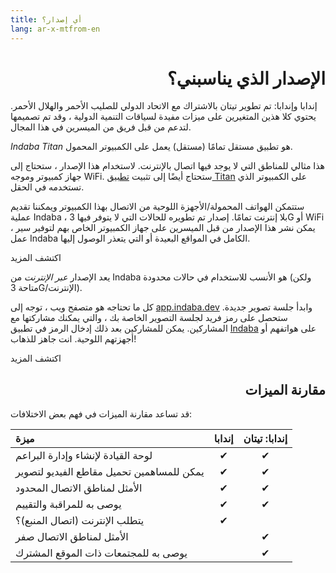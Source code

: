 ```yaml
---
title: أي إصدار؟
lang: ar-x-mtfrom-en
---
```

<ReadTime/> 

<h1 style=";text-align:right;direction:rtl"> الإصدار الذي يناسبني؟ </h1> 

<Leader> 

 إندابا وإندابا: تم تطوير تيتان بالاشتراك مع الاتحاد الدولي للصليب الأحمر والهلال الأحمر. يحتوي كلا هذين المتغيرين على ميزات مفيدة لسياقات التنمية الدولية ، وقد تم تصميمها لتدعم من قبل فريق من الميسرين في هذا المجال.  

</Leader> 

<el-tabs> 


<el-tab-pane label="Indaba Titan"> 

 <em>Indaba Titan</em> هو تطبيق مستقل تمامًا (مستقل) يعمل على الكمبيوتر المحمول.  

 هذا مثالي للمناطق التي لا يوجد فيها اتصال بالإنترنت. لاستخدام هذا الإصدار ، ستحتاج إلى جهاز كمبيوتر وموجه WiFi. ستحتاج أيضًا إلى تثبيت <a href="/ar/quickstart/titan/">تطبيق Titan</a> على الكمبيوتر الذي تستخدمه في الحقل.  

 ستتمكن الهواتف المحمولة/الأجهزة اللوحية من الاتصال بهذا الكمبيوتر ويمكننا تقديم عملية Indaba ، بلا إنترنت تمامًا. إصدار تم تطويره للحالات التي لا يتوفر فيها 3G أو WiFi ، يمكن نشر هذا الإصدار من قبل الميسرين على جهاز الكمبيوتر الخاص بهم لتوفير سير عمل Indaba الكامل في المواقع البعيدة أو التي يتعذر الوصول إليها.  

<LinkButton url="/quickstart/titan/"> اكتشف المزيد </LinkButton> 

</el-tab-pane> 
<el-tab-pane label="Indaba Online"> 

 يعد الإصدار <em>عبر الإنترنت</em> من Indaba هو الأنسب للاستخدام في حالات محدودة (ولكن متاحة 3G/الإنترنت).  

 كل ما تحتاجه هو متصفح ويب ، توجه إلى <a href="https://app.indaba.dev">app.indaba.dev</a> وابدأ جلسة تصوير جديدة. ستحصل على رمز فريد لجلسة التصوير الخاصة بك ، والتي يمكنك مشاركتها مع المشاركين. يمكن للمشاركين بعد ذلك إدخال الرمز في تطبيق <a href="https://play.google.com/store/apps/details?id=dev.indaba.app">Indaba</a> على هواتفهم أو أجهزتهم اللوحية. انت جاهز للذهاب!  



<LinkButton url="/quickstart/online/"> اكتشف المزيد </LinkButton> 

</el-tab-pane> 

</el-tabs> 

<h2 style=";text-align:right;direction:rtl"> مقارنة الميزات </h2> 

 قد تساعد مقارنة الميزات في فهم بعض الاختلافات:  

 | ميزة | إندابا | إندابا: تيتان |  
 | :--- | :---: | :---: |  
 | لوحة القيادة لإنشاء وإدارة البراعم | ✔ | ✔ |  
 | يمكن للمساهمين تحميل مقاطع الفيديو لتصوير | ✔ | ✔ |  
 | الأمثل لمناطق الاتصال المحدود | ✔ | ✔ |  
 | يوصى به للمراقبة والتقييم | ✔ | ✔ |  
 | يتطلب الإنترنت (اتصال المنبع)؟ | ✔ | |  
 | الأمثل لمناطق الاتصال صفر | | ✔ |  
 | يوصى به للمجتمعات ذات الموقع المشترك | | ✔ |  
